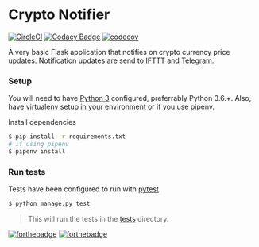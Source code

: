 # Crypto Notifier

[![CircleCI](https://circleci.com/gh/BrianLusina/crypto_notifier.svg?style=svg)](https://circleci.com/gh/BrianLusina/crypto_notifier)
[![Codacy Badge](https://api.codacy.com/project/badge/Grade/c9e4016eaa614b0f9509008857435aaf)](https://www.codacy.com/app/BrianLusina/crypto_notifier?utm_source=github.com&amp;utm_medium=referral&amp;utm_content=BrianLusina/crypto_notifier&amp;utm_campaign=Badge_Grade)
[![codecov](https://codecov.io/gh/BrianLusina/crypto_notifier/branch/master/graph/badge.svg)](https://codecov.io/gh/BrianLusina/crypto_notifier)

A very basic Flask application that notifies on crypto currency price updates.
Notification updates are send to [IFTTT](https://ifttt.com) and [Telegram](https://telegram.org/).


### Setup

You will need to have [Python 3](https://www.python.org/download/releases/3.0/) configured, preferrably Python 3.6.+. Also,
have [virtualenv](https://virtualenv.pypa.io/en/stable/) setup in your environment or if you use [pipenv](https://docs.pipenv.org/).

Install dependencies

```bash
$ pip install -r requirements.txt
# if using pipenv
$ pipenv install
```

### Run tests

Tests have been configured to run with [pytest](https://docs.pytest.org/en/latest/).

```bash
$ python manage.py test
```
> This will run the tests in the [tests](./tests) directory.


[![forthebadge](https://forthebadge.com/images/badges/made-with-python.svg)](https://forthebadge.com)
[![forthebadge](https://forthebadge.com/images/badges/built-with-love.svg)](https://forthebadge.com)